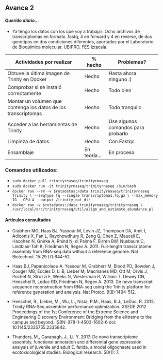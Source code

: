 ## Avance 2					

#### _Querido diario..._

* Ya tengo los datos con los que voy a trabajar:  Ocho archivos de transcriptomas en formato .fastq, 4 en forward y 4 en reverse, de dos genotipos en dos condiciones diferentes, aportados por el Laboratorio de Bioquímica molecular, UBIPRO, FES Iztacala.


| Actividades por realizar | % hecho | Problemas?
|--------------|-----------|-----------|
|Obtuve la última imagen de Trinity en Docker|  Hecho | Hasta ahora ninguno :)
|Comprobar si se instaló correctamente|  Hecho | Todo bien 
|Montar un volumen que contenga los datos de los transcriptomas| Hecho | Todo tranquilo 
|Acceder a las herramientas de Trinity| Hecho | Use algunos comandos para probarlo
|Limpieza de datos| Hecho | Con Fastqc
|Ensamblaje| En teoría... | En proceso

### Comandos utilizados:
*  `sudo docker pull trinityrnaseq/trinityrnaseq`
* `sudo docker run -it trinityrnaseq/trinityrnaseq /bin/bash`
* ` docker run --rm -v $rutadatos:/data trinityrnaseq/trinityrnaseq Trinity \ --seqType fq --single transcriptoma1.fq.gz \ --max_memory 1G --CPU 4 --output /trinity_out_dir `
* `docker run -v $rutadatos:/data trinityrnaseq/trinityrnaseq \
     /usr/local/src/trinityrnaseq/util/align_and_estimate_abundance.pl`

#### Artículos consultados

* Grabherr MG, Haas BJ, Yassour M, Levin JZ, Thompson DA, Amit I, Adiconis X, Fan L, Raychowdhury R, Zeng Q, Chen Z, Mauceli E, Hacohen N, Gnirke A, Rhind N, di Palma F, Birren BW, Nusbaum C, Lindblad-Toh K, Friedman N, Regev A. 2011. Full-length transcriptome assembly from RNA-seq data without a reference genome. Nat Biotechnol. 15:29 (7):644-52.

* Haas BJ, Papanicolaou A, Yassour M, Grabherr M, Blood PD, Bowden J, Couger MB, Eccles D, Li B, Lieber M, Macmanes MD, Ott M, Orvis J, Pochet N, Strozzi F, Weeks N, Westerman R, William T, Dewey CN, Henschel R, Leduc RD, Friedman N, Regev A. 2013. De novo transcript sequence reconstruction from RNA-seq using the Trinity platform for reference generation and analysis. Nat Protoc. 8(8):1494-512. 

* Henschel, R., Lieber, M., Wu, L., Nista, P.M., Haas, B.J., LeDuc, R. 2012. Trinity RNA-Seq assembler performance optimization. XSEDE 2012 Proceedings of the 1st Conference of the Extreme Science and Engineering Discovery Environment: Bridging from the eXtreme to the campus and beyond. ISBN: 978-1-4503-1602-6 doi: 10.1145/2335755.2335842.

* Thunders, M., Cavanagh, J., Li, Y. 2017. De novo transcriptome assembly, functional annotation and differential gene expression analysis of juvenile and adult E. fetida, a model oligochaete used in ecotoxicological studies. Biological research. 50(1): 7.

